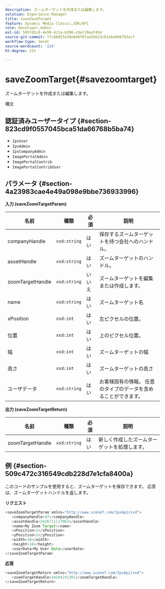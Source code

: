 ```yaml
---
description: ズームターゲットを作成または編集します。
solution: Experience Manager
title: saveZoomTarget
feature: Dynamic Media Classic,SDK/API
role: Developer,Admin
exl-id: 595fd5c8-4e98-4c1a-b396-c8e170aaf454
source-git-commit: 77c88d5fe20e048f6fad2bb23cb1abe090793acf
workflow-type: tm+mt
source-wordcount: '124'
ht-degree: 21%

---
```


# saveZoomTarget{#savezoomtarget}

ズームターゲットを作成または編集します。

構文

## 認証済みユーザータイプ {#section-823cd9f0557045bca51da66768b5ba74}

* `IpsUser`
* `IpsAdmin`
* `IpsCompanyAdmin`
* `ImagePortalAdmin`
* `ImagePortalContrib`
* `ImagePortalContribUser`

## パラメータ {#section-4a23983cae4e49a098e9bbe736933996}

**入力 (saveZoomTargetParam)**

| 名前 | 種類 | 必須 | 説明 |
|---|---|---|---|
| companyHandle | `xsd:string` | はい | 保存するズームターゲットを持つ会社へのハンドル。 |
| assetHandle | `xsd:string` | はい | ズームターゲットのハンドル。 |
| zoomTargetHandle | `xsd:string` | いいえ | ズームターゲットを編集または作成します。 |
| name | `xsd:string` | はい | ズームターゲット名 |
| xPosition | `xsd:int` | はい | 左ピクセルの位置。 |
| 位置 | `xsd:int` | はい | 上のピクセル位置。 |
| 幅 | `xsd:int` | はい | ズームターゲットの幅 |
| 高さ | `xsd:int` | はい | ズームターゲットの高さ |
| ユーザデータ | `xsd:string` | はい | お客様固有の情報。 任意のタイプのデータを含めることができます。 |

**出力 (saveZoomTargetReturn)**

| 名前 | 種類 | 必須 | 説明 |
|---|---|---|---|
| zoomTargetHandle | `xsd:string` | はい | 新しく作成したズームターゲットを処理します。 |

## 例 {#section-509c472c316549cdb228d7e1cfa8400a}

このコードのサンプルを使用すると、ズームターゲットを保存できます。 応答は、ズームターゲットハンドルを返します。

**リクエスト**

```java
<saveZoomTargetParam xmlns="http://www.scene7.com/IpsApi/xsd">
   <companyHandle>47</companyHandle>
   <assetHandle>24267|1|17063</assetHandle>
   <name>My Zoom Target</name>
   <xPosition>2</xPosition>
   <yPosition>2</yPosition>
   <width>10</width>
   <height>10</height>
   <userData>My User Data</userData>
</saveZoomTargetParam>
```

**応答**

```java
<saveZoomTargetReturn xmlns="http://www.scene7.com/IpsApi/xsd">
   <zoomTargetHandle>34194|9|301</zoomTargetHandle>
</saveZoomTargetReturn>
```
